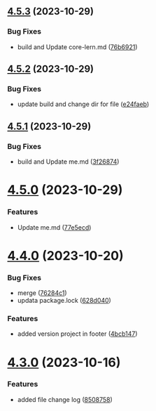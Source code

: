 ## [4.5.3](https://github.com/cossack-don/docs/compare/v4.5.2...v4.5.3) (2023-10-29)


### Bug Fixes

* build and Update core-lern.md ([76b6921](https://github.com/cossack-don/docs/commit/76b69212b5f8ec98c66bf3a8806297fac41ccb26))

## [4.5.2](https://github.com/cossack-don/docs/compare/v4.5.1...v4.5.2) (2023-10-29)


### Bug Fixes

* update build and change dir for file ([e24faeb](https://github.com/cossack-don/docs/commit/e24faeb54cdca171e5be827308512fc898c65d49))

## [4.5.1](https://github.com/cossack-don/docs/compare/v4.5.0...v4.5.1) (2023-10-29)


### Bug Fixes

* build and Update me.md ([3f26874](https://github.com/cossack-don/docs/commit/3f268747f239cdce7436cb54a94d05002a375a64))

# [4.5.0](https://github.com/cossack-don/docs/compare/v4.4.0...v4.5.0) (2023-10-29)


### Features

* Update me.md ([77e5ecd](https://github.com/cossack-don/docs/commit/77e5ecd9cb2bd84c80a4acb909b99e1fb2a1e2a2))

# [4.4.0](https://github.com/cossack-don/docs/compare/v4.3.0...v4.4.0) (2023-10-20)


### Bug Fixes

* merge ([76284c1](https://github.com/cossack-don/docs/commit/76284c13754ee93f388094231cc8927a19aafde9))
* updata package.lock ([628d040](https://github.com/cossack-don/docs/commit/628d040ac0585a25037021a8c20c70c83f4e2944))


### Features

* added version project in footer ([4bcb147](https://github.com/cossack-don/docs/commit/4bcb1476d808b6b92790d7bc0756bdc66fe3a53e))

# [4.3.0](https://github.com/cossack-don/docs/compare/v4.2.0...v4.3.0) (2023-10-16)


### Features

* added file change log ([8508758](https://github.com/cossack-don/docs/commit/850875810008c8d5bf911749002a8d98c3ead737))
